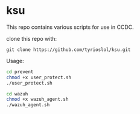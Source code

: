 # ksu
This repo contains various scripts for use in CCDC. 

clone this repo with:
```
git clone https://github.com/tyrioslol/ksu.git
```

Usage:
```bash
cd prevent
chmod +x user_protect.sh
./user_protect.sh
```
```bash
cd wazuh
chmod +x wazuh_agent.sh
./wazuh_agent.sh
```
